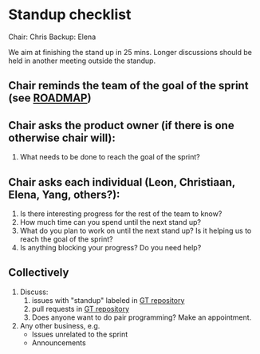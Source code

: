 # Standup checklist

Chair: Chris
Backup: Elena

We aim at finishing the stand up in 25 mins. Longer discussions should be held in another meeting outside the standup.

## Chair reminds the team of the goal of the sprint (see [ROADMAP](https://github.com/NLeSC/generalization/blob/master/ROADMAP.md))

## Chair asks the product owner (if there is one otherwise chair will):

1. What needs to be done to reach the goal of the sprint?

## Chair asks each individual (Leon, Christiaan, Elena, Yang, others?):

1. Is there interesting progress for the rest of the team to know?
1. How much time can you spend until the next stand up?
1. What do you plan to work on until the next stand up? Is it helping us to reach the goal of the sprint?
1. Is anything blocking your progress? Do you need help?

## Collectively

1. Discuss:
   1. issues with "standup" labeled in [GT repository](https://github.com/dianna-ai/dianna/issues?q=is%3Aissue+is%3Aopen+label%3Astandup)
   1. pull requests in [GT repository](https://github.com/dianna-ai/dianna/pulls)
   1. Does anyone want to do pair programming? Make an appointment.
1. Any other business, e.g.
   - Issues unrelated to the sprint
   - Announcements
